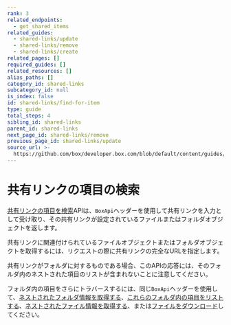 ```yaml
---
rank: 3
related_endpoints:
  - get_shared_items
related_guides:
  - shared-links/update
  - shared-links/remove
  - shared-links/create
related_pages: []
required_guides: []
related_resources: []
alias_paths: []
category_id: shared-links
subcategory_id: null
is_index: false
id: shared-links/find-for-item
type: guide
total_steps: 4
sibling_id: shared-links
parent_id: shared-links
next_page_id: shared-links/remove
previous_page_id: shared-links/update
source_url: >-
  https://github.com/box/developer.box.com/blob/default/content/guides/shared-links/find-for-item.md
---
```

# 共有リンクの項目の検索

[共有リンクの項目を検索](endpoint://get_shared_items)APIは、`BoxApi`ヘッダーを使用して共有リンクを入力として受け取り、その共有リンクが設定されているファイルまたはフォルダオブジェクトを返します。

共有リンクに関連付けられているファイルオブジェクトまたはフォルダオブジェクトを取得するには、リクエストの際に共有リンクの完全なURLを指定します。

<Samples id="get_shared_items">

</Samples>

<Message note>

共有リンクがフォルダに対するものである場合、このAPIの応答には、そのフォルダ内のネストされた項目のリストが含まれないことに注意してください。

フォルダ内の項目をさらにトラバースするには、同じ`BoxApi`ヘッダーを使用して、[ネストされたフォルダ情報を取得する](e://get-folders-id)、[これらのフォルダ内の項目をリストする](e://get-folders-id-items)、[ネストされたファイル情報を取得する](e://get-files-id)、または[ファイルをダウンロード](e://get-files-id-content)してください。

</Message>
